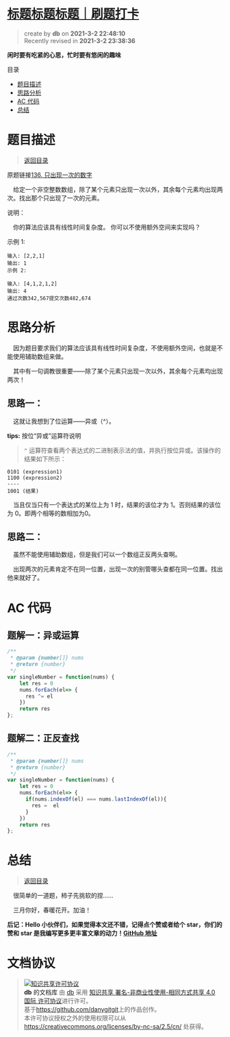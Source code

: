 # [标题标题标题｜刷题打卡](https://github.com/danygitgit/document-library)

> create by **db** on **2021-3-2 22:48:10**  
> Recently revised in **2021-3-2 23:38:36**

 **闲时要有吃紧的心思，忙时要有悠闲的趣味**

<a id="catalog">目录</a>

- [题目描述](#preface)
- [思路分析](#main-body)
- [AC 代码](#main-body2)
- [总结](#summary)

# <a  id="preface">题目描述</a>

> [返回目录](#catalog)

原题链接[136. 只出现一次的数字](https://leetcode-cn.com/problems/single-number)

&emsp;给定一个非空整数数组，除了某个元素只出现一次以外，其余每个元素均出现两次。找出那个只出现了一次的元素。

说明：

&emsp;你的算法应该具有线性时间复杂度。 你可以不使用额外空间来实现吗？

示例 1:
```
输入: [2,2,1]
输出: 1
示例 2:

输入: [4,1,2,1,2]
输出: 4
通过次数342,567提交次数482,674
```

# <a  id="main-body">思路分析</a>

&emsp;因为题目要求我们的算法应该具有线性时间复杂度，不使用额外空间，也就是不能使用辅助数组来做。

&emsp;其中有一句调教很重要——除了某个元素只出现一次以外，其余每个元素均出现两次！

## 思路一：

&emsp;这就让我想到了位运算——异或（^）。

**tips:** 按位“异或”运算符说明

> `^` 运算符查看两个表达式的二进制表示法的值，并执行按位异或。该操作的结果如下所示：

```
0101 (expression1)
1100 (expression2)
----
1001 (结果)
```

&emsp;当且仅当只有一个表达式的某位上为 1 时，结果的该位才为 1。否则结果的该位为 0。即两个相等的数相加为0。

## 思路二：

&emsp;虽然不能使用辅助数组，但是我们可以一个数组正反两头查啊。

&emsp;出现两次的元素肯定不在同一位置，出现一次的别管哪头查都在同一位置。找出他来就好了。

# <a  id="main-body2">AC 代码</a>

## 题解一：异或运算

```js
/**
 * @param {number[]} nums
 * @return {number}
 */
var singleNumber = function(nums) {
    let res = 0
    nums.forEach(el=> {
      res ^= el
    })
    return res
};
```
## 题解二：正反查找

```js
/**
 * @param {number[]} nums
 * @return {number}
 */
var singleNumber = function(nums) {
    let res = 0
    nums.forEach(el=> {
      if(nums.indexOf(el) === nums.lastIndexOf(el)){
        res =  el
      }
    })
    return res
};
```
# <a  id="summary">总结</a>

> [返回目录](#catalog)
> 
&emsp;很简单的一道题，柿子先挑软的捏……

&emsp;三月你好，春暖花开。加油！

**后记：Hello 小伙伴们，如果觉得本文还不错，记得点个赞或者给个 star，你们的赞和 star 是我编写更多更丰富文章的动力！[GitHub 地址](https://github.com/danygitgit/document-library)**

# 文档协议

> <a rel="license" href="http://creativecommons.org/licenses/by-nc-sa/4.0/"><img alt="知识共享许可协议" style="border-width:0" src="https://user-gold-cdn.xitu.io/2018/12/23/167d9537f3e29c99?w=88&h=31&f=png&s=1888" /></a><br /><a xmlns:dct="http://purl.org/dc/terms/" property="dct:title">**db** 的文档库</a> 由 <a xmlns:cc="http://creativecommons.org/ns#" href="db" property="cc:attributionName" rel="cc:attributionURL">db</a> 采用 <a rel="license" href="http://creativecommons.org/licenses/by-nc-sa/4.0/">知识共享 署名-非商业性使用-相同方式共享 4.0 国际 许可协议</a>进行许可。<br />基于<a xmlns:dct="http://purl.org/dc/terms/" href="https://github.com/danygitgit" rel="dct:source">https://github.com/danygitgit</a>上的作品创作。<br />本许可协议授权之外的使用权限可以从 <a xmlns:cc="http://creativecommons.org/ns#" href="https://creativecommons.org/licenses/by-nc-sa/2.5/cn/" rel="cc:morePermissions">https://creativecommons.org/licenses/by-nc-sa/2.5/cn/</a> 处获得。
